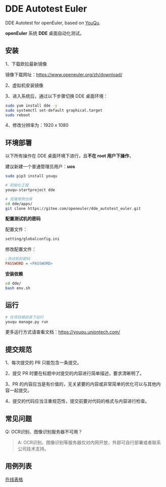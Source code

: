 # DDE Autotest Euler

DDE Autotest for openEuler, based on [YouQu](https://youqu.uniontech.com/).

**openEuler** 系统 **DDE** 桌面自动化测试。

## 安装

1、下载欧拉最新镜像

镜像下载网址：https://www.openeuler.org/zh/download/

2、虚拟机安装镜像

3、进入系统后，通过以下步骤切换 DDE 桌面环境：

```bash
sudo yum install dde -y
sudo systemctl set-default graphical.target
sudo reboot
```
4、修改分辨率为：1920 x 1080

## 环境部署

以下所有操作在 DDE 桌面环境下进行，且**不在 root 用户下操作**，

建议新建一个普通管理员用户：**uos**

```bash
sudo pip3 install youqu

# 初始化工程
youqu-startproject dde

# 克隆用例仓库
cd dde/apps/
git clone https://gitee.com/openeuler/dde_autotest_euler.git
```

**配置测试机的密码**

配置文件：
```bash
setting/globalconfig.ini
```

修改配置文件：
```ini
;测试机的密码
PASSWORD = <PASSWORD>
```

**安装依赖**

```bash
cd dde/
bash env.sh
```

## 运行

```bash
# 在项目根目录下运行
youqu manage.py run
```

更多运行方式请查看文档：https://youqu.uniontech.com/

## 提交规范

1、每次提交的 PR 只能包含一条提交。

2、提交 PR 时要在标题中对提交的内容进行简单描述，要求清晰明了。

3、PR 的内容应当是有价值的，无关紧要的内容或非常简单的优化可以与其他内容一起提交。

4、提交的代码应当注重规范性，提交前要对代码的格式与内容进行检查。

## 常见问题
Q: OCR识别、图像识别服务器不可用？

> A: OCR识别、图像识别等服务器仅对内网开放，外部可自行部署或者联系公司技术支持。

## 用例列表

[在线表格](https://doc.weixin.qq.com/sheet/e3_Ab8A1gYLABUA8lV99qfQWO7XU3Vhn?scode=AEoAsgdxAAYAl5RLlkAJgAbQaKAB8&tab=BB08J2)